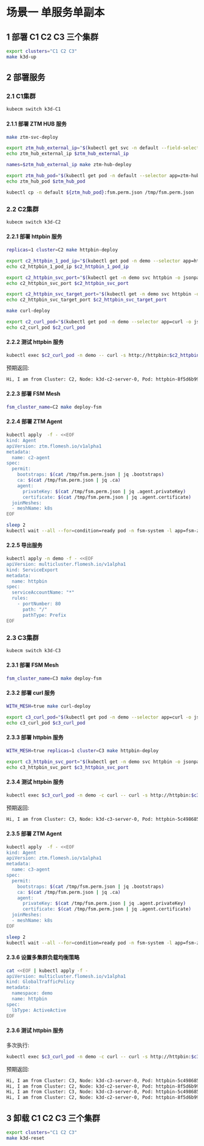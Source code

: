 # 场景一 单服务单副本

## 1 部署 C1 C2 C3 三个集群

```bash
export clusters="C1 C2 C3"
make k3d-up
```

## 2 部署服务

### 2.1 C1集群

```bash
kubecm switch k3d-C1
```

#### 2.1.1 部署 ZTM HUB 服务

```bash
make ztm-svc-deploy

export ztm_hub_external_ip="$(kubectl get svc -n default --field-selector metadata.name=ztm-hub -o jsonpath='{.items[0].status.loadBalancer.ingress[0].ip}')"
echo ztm_hub_external_ip $ztm_hub_external_ip

names=$ztm_hub_external_ip make ztm-hub-deploy

export ztm_hub_pod="$(kubectl get pod -n default --selector app=ztm-hub -o jsonpath='{.items[0].metadata.name}')"
echo ztm_hub_pod $ztm_hub_pod

kubectl cp -n default ${ztm_hub_pod}:fsm.perm.json /tmp/fsm.perm.json
```

### 2.2 C2集群

```bash
kubecm switch k3d-C2
```

#### 2.2.1 部署 httpbin 服务

```bash
replicas=1 cluster=C2 make httpbin-deploy

export c2_httpbin_1_pod_ip="$(kubectl get pod -n demo --selector app=httpbin -o jsonpath='{.items[0].status.podIP}')"
echo c2_httpbin_1_pod_ip $c2_httpbin_1_pod_ip

export c2_httpbin_svc_port="$(kubectl get -n demo svc httpbin -o jsonpath='{.spec.ports[0].port}')"
echo c2_httpbin_svc_port $c2_httpbin_svc_port

export c2_httpbin_svc_target_port="$(kubectl get -n demo svc httpbin -o jsonpath='{.spec.ports[0].targetPort}')"
echo c2_httpbin_svc_target_port $c2_httpbin_svc_target_port

make curl-deploy

export c2_curl_pod="$(kubectl get pod -n demo --selector app=curl -o jsonpath='{.items[0].metadata.name}')"
echo c2_curl_pod $c2_curl_pod
```

#### 2.2.2 测试 httpbin 服务

```bash
kubectl exec $c2_curl_pod -n demo -- curl -s http://httpbin:$c2_httpbin_svc_port
```

预期返回:

```bash
Hi, I am from Cluster: C2, Node: k3d-c2-server-0, Pod: httpbin-8f5d6b99b-wvlhz!
```

#### 2.2.3 部署 FSM Mesh

```bash
fsm_cluster_name=C2 make deploy-fsm
```

#### 2.2.4 部署 ZTM Agent

```bash
kubectl apply  -f - <<EOF
kind: Agent
apiVersion: ztm.flomesh.io/v1alpha1
metadata:
  name: c2-agent
spec:
  permit:
    bootstraps: $(cat /tmp/fsm.perm.json | jq .bootstraps)
    ca: $(cat /tmp/fsm.perm.json | jq .ca)
    agent:
      privateKey: $(cat /tmp/fsm.perm.json | jq .agent.privateKey)
      certificate: $(cat /tmp/fsm.perm.json | jq .agent.certificate)
  joinMeshes:
  - meshName: k8s
EOF

sleep 2
kubectl wait --all --for=condition=ready pod -n fsm-system -l app=fsm-ztmagent-c2-agent --timeout=180s
```

#### 2.2.5 导出服务

```bash
kubectl apply -n demo -f - <<EOF
apiVersion: multicluster.flomesh.io/v1alpha1
kind: ServiceExport
metadata:
  name: httpbin
spec:
  serviceAccountName: "*"
  rules:
    - portNumber: 80
      path: "/"
      pathType: Prefix
EOF
```

### 2.3 C3集群

```bash
kubecm switch k3d-C3
```

#### 2.3.1 部署 FSM Mesh

```bash
fsm_cluster_name=C3 make deploy-fsm
```

#### 2.3.2 部署 curl 服务

```bash
WITH_MESH=true make curl-deploy

export c3_curl_pod="$(kubectl get pod -n demo --selector app=curl -o jsonpath='{.items[0].metadata.name}')"
echo c3_curl_pod $c3_curl_pod
```

#### 2.3.3 部署 httpbin 服务

```bash
WITH_MESH=true replicas=1 cluster=C3 make httpbin-deploy

export c3_httpbin_svc_port="$(kubectl get -n demo svc httpbin -o jsonpath='{.spec.ports[0].port}')"
echo c3_httpbin_svc_port $c3_httpbin_svc_port
```

#### 2.3.4 测试 httpbin 服务

```bash
kubectl exec $c3_curl_pod -n demo -c curl -- curl -s http://httpbin:$c3_httpbin_svc_port
```

预期返回:

```bash
Hi, I am from Cluster: C3, Node: k3d-c3-server-0, Pod: httpbin-5c4986857-444mt!
```

#### 2.3.5 部署 ZTM Agent

```bash
kubectl apply  -f - <<EOF
kind: Agent
apiVersion: ztm.flomesh.io/v1alpha1
metadata:
  name: c3-agent
spec:
  permit:
    bootstraps: $(cat /tmp/fsm.perm.json | jq .bootstraps)
    ca: $(cat /tmp/fsm.perm.json | jq .ca)
    agent:
      privateKey: $(cat /tmp/fsm.perm.json | jq .agent.privateKey)
      certificate: $(cat /tmp/fsm.perm.json | jq .agent.certificate)
  joinMeshes:
  - meshName: k8s
EOF

sleep 2
kubectl wait --all --for=condition=ready pod -n fsm-system -l app=fsm-ztmagent-c3-agent --timeout=180s
```

#### 2.3.6 设置多集群负载均衡策略

```bash
cat <<EOF | kubectl apply -f -
apiVersion: multicluster.flomesh.io/v1alpha1
kind: GlobalTrafficPolicy
metadata:
  namespace: demo
  name: httpbin
spec:
  lbType: ActiveActive
EOF
```

#### 2.3.6 测试 httpbin 服务

多次执行:

```bash
kubectl exec $c3_curl_pod -n demo -c curl -- curl -s http://httpbin:$c3_httpbin_svc_port
```

预期返回:

```bash
Hi, I am from Cluster: C3, Node: k3d-c3-server-0, Pod: httpbin-5c4986857-444mt!
Hi, I am from Cluster: C2, Node: k3d-c2-server-0, Pod: httpbin-8f5d6b99b-wvlhz!
Hi, I am from Cluster: C3, Node: k3d-c3-server-0, Pod: httpbin-5c4986857-444mt!
Hi, I am from Cluster: C2, Node: k3d-c2-server-0, Pod: httpbin-8f5d6b99b-wvlhz!
```

## 3 卸载 C1 C2 C3 三个集群

```bash
export clusters="C1 C2 C3"
make k3d-reset
```
